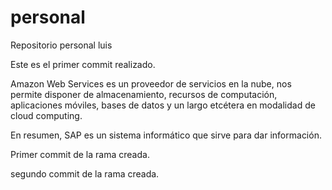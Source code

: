 # personal
Repositorio personal luis

Este es el primer commit realizado.



Amazon Web Services es un proveedor de servicios en la nube, nos permite disponer de almacenamiento, recursos de computación, aplicaciones móviles, bases de datos y un largo etcétera en modalidad de cloud computing.


En resumen, SAP es un sistema informático que sirve para dar información. 




Primer commit de la rama creada.

segundo commit de la rama creada.